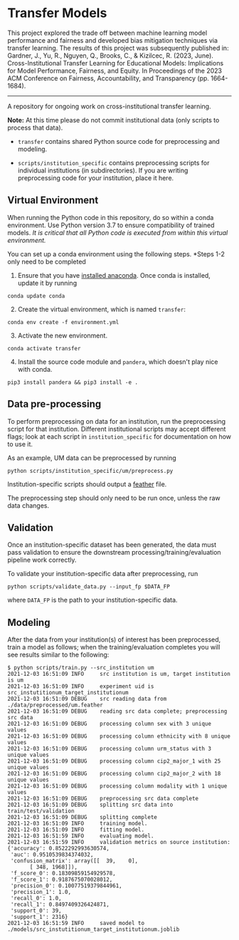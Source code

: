 # Transfer Models

This project explored the trade off between machine learning model performance and fairness and developed bias mitigation techniques via transfer learning. The results of this project was subsequently published in: Gardner, J., Yu, R., Nguyen, Q., Brooks, C., & Kizilcec, R. (2023, June). Cross-Institutional Transfer Learning for Educational Models: Implications for Model Performance, Fairness, and Equity. In Proceedings of the 2023 ACM Conference on Fairness, Accountability, and Transparency (pp. 1664-1684).

------

A repository for ongoing work on cross-institutional transfer learning.

__Note:__ At this time please do not commit institutional data (only scripts to process that data).

* `transfer` contains shared Python source code for preprocessing and modeling.

* `scripts/institution_specific` contains preprocessing scripts for individual institutions (in subdirectories). If you are writing preprocessing code for your institution, place it here.

## Virtual Environment

When running the Python code in this repository, do so within a conda environment. Use Python version 3.7 to ensure compatibility of trained models. *It is critical that all Python code is executed from within this virtual environment.*

You can set up a conda environment using the following steps. *Steps 1-2 only need to be completed

1. Ensure that you have [installed anaconda](https://docs.anaconda.com/anaconda/install/). Once conda is installed, update it by running

``` 
conda update conda
```

2. Create the virtual environment, which is named `transfer`:

```
conda env create -f environment.yml
```

3. Activate the new environment.

``` 
conda activate transfer
```

4. Install the source code module and `pandera`, which doesn't play nice with conda.

``` 
pip3 install pandera && pip3 install -e .
```

## Data pre-processing

To perform preprocessing on data for an institution, run the preprocessing script for that institution. Different institutional scripts may accept different flags; look at each script in `institution_specific` for documentation on how to use it.

As an example, UM data can be preprocessed by running

```
python scripts/institution_specific/um/preprocess.py
```

Institution-specific scripts should output a [feather](https://pandas.pydata.org/docs/reference/api/pandas.DataFrame.to_feather.html) file. 

The preprocessing step should only need to be run once, unless the raw data changes.

## Validation

Once an institution-specific dataset has been generated, the data must pass validation to ensure the downstream processing/training/evaluation pipeline work correctly.

To validate your institution-specific data after preprocessing, run

```
python scripts/validate_data.py --input_fp $DATA_FP
```

where `DATA_FP` is the path to your institution-specific data.

## Modeling

After the data from your institution(s) of interest has been preprocessed, train a model as follows; when the training/evaluation completes you will see results similar to the following:

```
$ python scripts/train.py --src_institution um
2021-12-03 16:51:09 INFO     src institution is um, target institution is um
2021-12-03 16:51:09 INFO     experiment uid is src_instutitionum_target_institutionum
2021-12-03 16:51:09 DEBUG    src reading data from ./data/preprocessed/um.feather
2021-12-03 16:51:09 DEBUG    reading src data complete; preprocessing src data
2021-12-03 16:51:09 DEBUG    processing column sex with 3 unique values
2021-12-03 16:51:09 DEBUG    processing column ethnicity with 8 unique values
2021-12-03 16:51:09 DEBUG    processing column urm_status with 3 unique values
2021-12-03 16:51:09 DEBUG    processing column cip2_major_1 with 25 unique values
2021-12-03 16:51:09 DEBUG    processing column cip2_major_2 with 18 unique values
2021-12-03 16:51:09 DEBUG    processing column modality with 1 unique values
2021-12-03 16:51:09 DEBUG    preprocessing src data complete
2021-12-03 16:51:09 DEBUG    splitting src data into train/test/validation
2021-12-03 16:51:09 DEBUG    splitting complete
2021-12-03 16:51:09 INFO     training model.
2021-12-03 16:51:09 INFO     fitting model.
2021-12-03 16:51:59 INFO     evaluating model.
2021-12-03 16:51:59 INFO     validation metrics on source institution:
{'accuracy': 0.8522292993630574,
 'auc': 0.9510539834374032,
 'confusion_matrix': array([[  39,    0],
       [ 348, 1968]]),
 'f_score_0': 0.18309859154929578,
 'f_score_1': 0.9187675070028012,
 'precision_0': 0.10077519379844961,
 'precision_1': 1.0,
 'recall_0': 1.0,
 'recall_1': 0.8497409326424871,
 'support_0': 39,
 'support_1': 2316}
2021-12-03 16:51:59 INFO     saved model to ./models/src_instutitionum_target_institutionum.joblib
```
